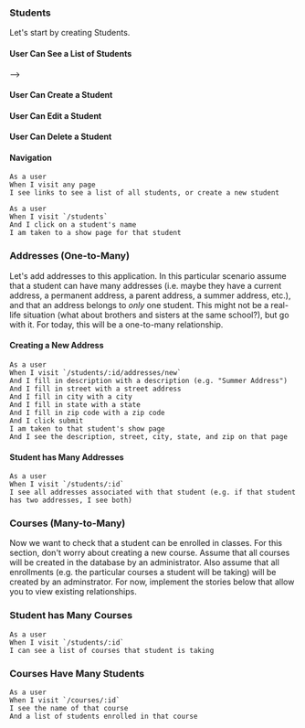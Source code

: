### Students

Let's start by creating Students.

<!-- #### User Can See an Individual Student

```
As a user
When I visit `/students/:id`
I see the name of a student
```
 <!-- -->
#### User Can See a List of Students
<!--
```
As a user
When I visit `/students`
I see a list of student names
``` --> -->

#### User Can Create a Student

<!-- ```
As a user
When I visit `/students/new`
And I fill in name
And I click submit
I am on the student show page
And I see that student's name
``` -->

#### User Can Edit a Student
<!--
```
As a user
When I visit `/students/:id/edit`
And I enter a new name
And I click submit
I am on the student show page
And I can see that student's new name
``` -->

#### User Can Delete a Student

<!-- ```
As a user
When I visit `/students`
And I click "Delete" next to a student's name
I see the students index
And that student's name is no longer on the page
``` -->

#### Navigation

```
As a user
When I visit any page
I see links to see a list of all students, or create a new student
```

```
As a user
When I visit `/students`
And I click on a student's name
I am taken to a show page for that student
```

### Addresses (One-to-Many)

Let's add addresses to this application. In this particular scenario assume that a student can have many addresses (i.e. maybe they have a current address, a permanent address, a parent address, a summer address, etc.), and that an address belongs to *only* one student. This might not be a real-life situation (what about brothers and sisters at the same school?), but go with it. For today, this will be a one-to-many relationship.

#### Creating a New Address

```
As a user
When I visit `/students/:id/addresses/new`
And I fill in description with a description (e.g. "Summer Address")
And I fill in street with a street address
And I fill in city with a city
And I fill in state with a state
And I fill in zip code with a zip code
And I click submit
I am taken to that student's show page
And I see the description, street, city, state, and zip on that page
```

#### Student has Many Addresses

```
As a user
When I visit `/students/:id`
I see all addresses associated with that student (e.g. if that student has two addresses, I see both)
```

### Courses (Many-to-Many)

Now we want to check that a student can be enrolled in classes. For this section, don't worry about creating a new course. Assume that all courses will be created in the database by an administrator. Also assume that all enrollments (e.g. the particular courses a student will be taking) will be created by an adminstrator. For now, implement the stories below that allow you to view existing relationships.

### Student has Many Courses

```
As a user
When I visit `/students/:id`
I can see a list of courses that student is taking
```

### Courses Have Many Students

```
As a user
When I visit `/courses/:id`
I see the name of that course
And a list of students enrolled in that course
